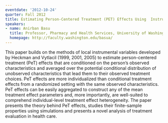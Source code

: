 ```yaml
---
eventdate: '2012-10-24'
quarter: Fall 2012
title: Estimating Person-Centered Treatment (PET) Effects Using  Instrumental Variables
speakers:
- name: Anirban Basu
  title: Professor, Pharmacy and Health Services, University of Washington
  homepage: http://faculty.washington.edu/basua/
---
```

This paper builds on the methods of local instrumental variables developed by Heckman and Vytlacil (1999, 2001, 2005) to estimate person-centered treatment (PeT) effects that are conditioned on the person’s observed characteristics and averaged over the potential conditional distribution of unobserved characteristics that lead them to their observed treatment choices. PeT effects are more individualized than conditional treatment effects from a randomized setting with the same observed characteristics. PeT effects can be easily aggregated to construct any of the mean treatment effect parameters and, more importantly, are well-suited to comprehend individual-level treatment effect heterogeneity. The paper presents the theory behind PeT effects, studies their finite-sample properties using simulations and presents a novel analysis of treatment evaluation in health care.